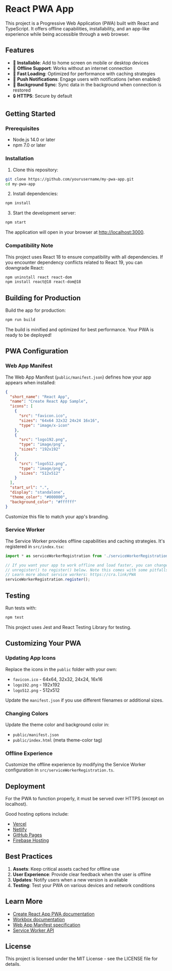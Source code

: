 # React PWA App

This project is a Progressive Web Application (PWA) built with React and TypeScript. It offers offline capabilities, installability, and an app-like experience while being accessible through a web browser.

## Features

- 📱 **Installable**: Add to home screen on mobile or desktop devices
- 🔌 **Offline Support**: Works without an internet connection
- 🚀 **Fast Loading**: Optimized for performance with caching strategies
- 📲 **Push Notifications**: Engage users with notifications (when enabled)
- 🔄 **Background Sync**: Sync data in the background when connection is restored
- 🔒 **HTTPS**: Secure by default

## Getting Started

### Prerequisites

- Node.js 14.0 or later
- npm 7.0 or later

### Installation

1. Clone this repository:
```bash
git clone https://github.com/yourusername/my-pwa-app.git
cd my-pwa-app
```

2. Install dependencies:
```bash
npm install
```

3. Start the development server:
```bash
npm start
```

The application will open in your browser at [http://localhost:3000](http://localhost:3000).

### Compatibility Note

This project uses React 18 to ensure compatibility with all dependencies. If you encounter dependency conflicts related to React 19, you can downgrade React:

```bash
npm uninstall react react-dom
npm install react@18 react-dom@18
```

## Building for Production

Build the app for production:

```bash
npm run build
```

The build is minified and optimized for best performance. Your PWA is ready to be deployed!

## PWA Configuration

### Web App Manifest

The Web App Manifest (`public/manifest.json`) defines how your app appears when installed:

```json
{
  "short_name": "React App",
  "name": "Create React App Sample",
  "icons": [
    {
      "src": "favicon.ico",
      "sizes": "64x64 32x32 24x24 16x16",
      "type": "image/x-icon"
    },
    {
      "src": "logo192.png",
      "type": "image/png",
      "sizes": "192x192"
    },
    {
      "src": "logo512.png",
      "type": "image/png",
      "sizes": "512x512"
    }
  ],
  "start_url": ".",
  "display": "standalone",
  "theme_color": "#000000",
  "background_color": "#ffffff"
}
```

Customize this file to match your app's branding.

### Service Worker

The Service Worker provides offline capabilities and caching strategies. It's registered in `src/index.tsx`:

```typescript
import * as serviceWorkerRegistration from './serviceWorkerRegistration';

// If you want your app to work offline and load faster, you can change
// unregister() to register() below. Note this comes with some pitfalls.
// Learn more about service workers: https://cra.link/PWA
serviceWorkerRegistration.register();
```

## Testing

Run tests with:

```bash
npm test
```

This project uses Jest and React Testing Library for testing.

## Customizing Your PWA

### Updating App Icons

Replace the icons in the `public` folder with your own:

- `favicon.ico` - 64x64, 32x32, 24x24, 16x16
- `logo192.png` - 192x192
- `logo512.png` - 512x512

Update the `manifest.json` if you use different filenames or additional sizes.

### Changing Colors

Update the theme color and background color in:
- `public/manifest.json`
- `public/index.html` (meta theme-color tag)

### Offline Experience

Customize the offline experience by modifying the Service Worker configuration in `src/serviceWorkerRegistration.ts`.

## Deployment

For the PWA to function properly, it must be served over HTTPS (except on localhost).

Good hosting options include:
- [Vercel](https://vercel.com)
- [Netlify](https://netlify.com)
- [GitHub Pages](https://pages.github.com)
- [Firebase Hosting](https://firebase.google.com/docs/hosting)

## Best Practices

1. **Assets**: Keep critical assets cached for offline use
2. **User Experience**: Provide clear feedback when the user is offline
3. **Updates**: Notify users when a new version is available
4. **Testing**: Test your PWA on various devices and network conditions

## Learn More

- [Create React App PWA documentation](https://create-react-app.dev/docs/making-a-progressive-web-app/)
- [Workbox documentation](https://developers.google.com/web/tools/workbox)
- [Web App Manifest specification](https://developer.mozilla.org/en-US/docs/Web/Manifest)
- [Service Worker API](https://developer.mozilla.org/en-US/docs/Web/API/Service_Worker_API)

## License

This project is licensed under the MIT License - see the LICENSE file for details.